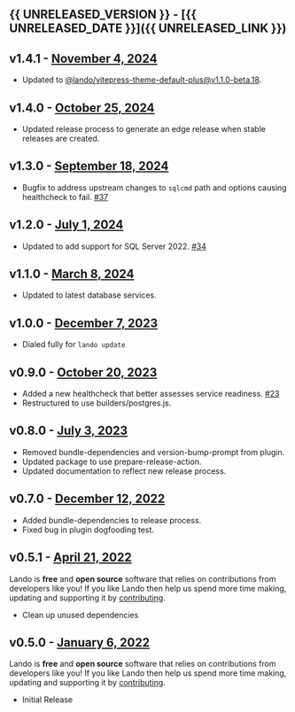 ## {{ UNRELEASED_VERSION }} - [{{ UNRELEASED_DATE }}]({{ UNRELEASED_LINK }})

## v1.4.1 - [November 4, 2024](https://github.com/lando/mssql/releases/tag/v1.4.1)

* Updated to [@lando/vitepress-theme-default-plus@v1.1.0-beta.18](https://github.com/lando/vitepress-theme-default-plus/releases/tag/v1.1.0-beta.18).

## v1.4.0 - [October 25, 2024](https://github.com/lando/mssql/releases/tag/v1.4.0)

* Updated release process to generate an edge release when stable releases are created.

## v1.3.0 - [September 18, 2024](https://github.com/lando/mssql/releases/tag/v1.3.0)

* Bugfix to address upstream changes to `sqlcmd` path and options causing healthcheck to fail. [#37](https://github.com/lando/mssql/pull/37)

## v1.2.0 - [July 1, 2024](https://github.com/lando/mssql/releases/tag/v1.2.0)

* Updated to add support for SQL Server 2022. [#34](https://github.com/lando/mssql/issues/34)

## v1.1.0 - [March 8, 2024](https://github.com/lando/mssql/releases/tag/v1.1.0)

* Updated to latest database services.

## v1.0.0 - [December 7, 2023](https://github.com/lando/mssql/releases/tag/v1.0.0)

* Dialed fully for `lando update`

## v0.9.0 - [October 20, 2023](https://github.com/lando/mssql/releases/tag/v0.9.0)

* Added a new healthcheck that better assesses service readiness. [#23](https://github.com/lando/mssql/pull/23)
* Restructured to use builders/postgres.js.

## v0.8.0 - [July 3, 2023](https://github.com/lando/mssql/releases/tag/v0.8.0)

* Removed bundle-dependencies and version-bump-prompt from plugin.
* Updated package to use prepare-release-action.
* Updated documentation to reflect new release process.

## v0.7.0 - [December 12, 2022](https://github.com/lando/mssql/releases/tag/v0.7.0)

* Added bundle-dependencies to release process.
* Fixed bug in plugin dogfooding test.

## v0.5.1 - [April 21, 2022](https://github.com/lando/mssql/releases/tag/v0.5.1)

Lando is **free** and **open source** software that relies on contributions from developers like you! If you like Lando then help us spend more time making, updating and supporting it by [contributing](https://github.com/sponsors/lando).

* Clean up unused dependencies

## v0.5.0 - [January 6, 2022](https://github.com/lando/mssql/releases/tag/v0.5.0)

Lando is **free** and **open source** software that relies on contributions from developers like you! If you like Lando then help us spend more time making, updating and supporting it by [contributing](https://github.com/sponsors/lando).

* Initial Release
